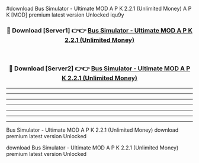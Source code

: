 #download Bus Simulator - Ultimate MOD A P K 2.2.1 (Unlimited Money) A P K [MOD] premium latest version Unlocked iqu9y 



<div align="center">
<h3>🔴 Download [Server1] 👉👉 <a href="https://apkdownload1.web.app/">Bus Simulator - Ultimate MOD A P K 2.2.1 (Unlimited Money)</a></h3><br>

<h3>🔴 Download [Server2] 👉👉 <a href="https://apkdownload1.web.app/">Bus Simulator - Ultimate MOD A P K 2.2.1 (Unlimited Money)</a></h3>
</div>





----------------------------------------------------------

----------------------------------------------------------

----------------------------------------------------------

----------------------------------------------------------

----------------------------------------------------------

----------------------------------------------------------

----------------------------------------------------------

Bus Simulator - Ultimate MOD A P K 2.2.1 (Unlimited Money) download premium latest version Unlocked

download Bus Simulator - Ultimate MOD A P K 2.2.1 (Unlimited Money) premium latest version Unlocked
